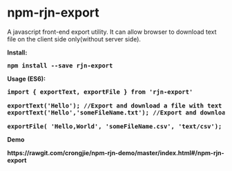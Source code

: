 # npm-rjn-export

A javascript front-end export utility.
It can allow browser to download text file on the client side only(without server side).

<b>Install:<b/>
<pre>
npm install --save rjn-export
</pre>

<b>Usage (ES6):<b/>
<pre>
import { exportText, exportFile } from 'rjn-export'

exportText('Hello'); //Export and download a file with text 'Hello', the default file name is 'download.txt'
exportText('Hello','someFileName.txt'); //Export and download a file with text 'Hello' with the file name is 'someFileName.txt'

exportFile( 'Hello,World', 'someFileName.csv', 'text/csv'); //Export a file with specific mime type. In this example, it will export a csv file
</pre>


<b>Demo<b/>
<p>https://rawgit.com/crongjie/npm-rjn-demo/master/index.html#/npm-rjn-export</p>
